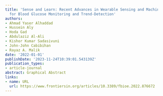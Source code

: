 ```yaml
---
title: 'Sense and Learn: Recent Advances in Wearable Sensing and Machine Learning
  for Blood Glucose Monitoring and Trend-Detection'
authors:
- Ahmad Yaser Alhaddad
- Hussein Aly
- Hoda Gad
- Abdulaziz Al-Ali
- Kishor Kumar Sadasivuni
- John-John Cabibihan
- Rayaz A. Malik
date: '2022-01-01'
publishDate: '2023-11-24T10:39:01.543139Z'
publication_types:
- article-journal
abstract: Graphical Abstract
links:
- name: URL
  url: https://www.frontiersin.org/articles/10.3389/fbioe.2022.876672
---
```

